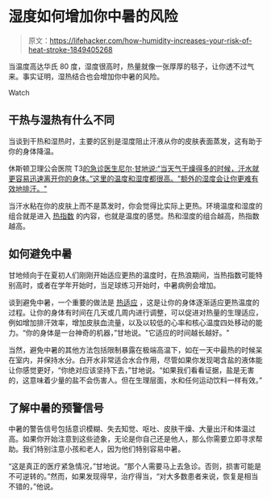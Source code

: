 # 湿度如何增加你中暑的风险

> 原文：<https://lifehacker.com/how-humidity-increases-your-risk-of-heat-stroke-1849405268>

当温度高达华氏 80 度，湿度很高时，热量就像一张厚厚的毯子，让你透不过气来。事实证明，湿热结合也会增加你中暑的风险。

Watch

## 干热与湿热有什么不同

当谈到干热和湿热时，主要的区别是湿度阻止汗液从你的皮肤表面蒸发，这有助于你的身体降温。

休斯顿卫理公会医院 T3[的急诊医生尼尔·甘地说:“当天气干燥得多的时候，汗水就更容易迅速离开你的身体。”这里的温度和湿度都很高。"额外的湿度会让你更难有效地排汗。"](https://www.houstonmethodist.org/)

当汗水粘在你的皮肤上而不是蒸发时，你会觉得比实际上更热。环境温度和湿度的组合就是进入 [热指数](https://www.weather.gov/ama/heatindex) 的内容，也就是温度的感觉。热和湿度的组合越高，热指数越高。

## **如何避免中暑**

甘地倾向于在夏初人们刚刚开始适应更热的温度时，在热浪期间，当热指数可能特别高时，或者在学年开始时，当足球练习开始时，中暑病例会增加。

谈到避免中暑，一个重要的做法是 [热适应](https://www.cdc.gov/niosh/topics/heatstress/acclima.html) ，这是让你的身体逐渐适应更热温度的过程。让你的身体有时间在几天或几周内进行调整，可以促进对热量的生理适应，例如增加排汗效率，增加皮肤血流量，以及以较低的心率和核心温度四处移动的能力。“你的身体是一台神奇的机器，”甘地说。"它适应的时间越长越好。"

当然，避免中暑的其他方法包括限制暴露在极端高温下，如在一天中最热的时候呆在室内，并保持水分。白开水非常适合水合作用，尽管如果你发现喝含盐的液体能让你感觉更好，“你绝对应该坚持下去，”甘地说。“如果我们看看证据，盐是无害的，这意味着少量的盐不会伤害人。但在生理层面，水和任何运动饮料一样有效。”

## **了解中暑的预警信号**

中暑的警告信号包括意识模糊、失去知觉、呕吐、皮肤干燥、大量出汗和体温过高。如果你开始注意到这些迹象，无论是你自己还是他人，那么你需要立即寻求帮助。我们特别注意小孩和老人，因为他们特别容易中暑。

“这是真正的医疗紧急情况，”甘地说。“那个人需要马上去急诊。否则，损害可能是不可逆转的。”然而，如果发现得早，治疗得当，“对大多数患者来说，恢复是相当不错的，”他说。